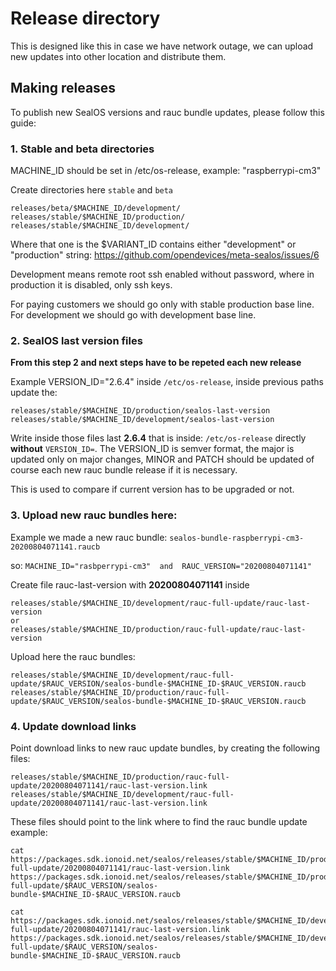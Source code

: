 # Release directory

This is designed like this in case we have network outage, we can upload new updates into other location and distribute
them.

## Making releases

To publish new SealOS versions and rauc bundle updates, please follow this guide:

### 1. Stable and beta directories

MACHINE_ID should be set in /etc/os-release, example: "raspberrypi-cm3"

Create directories here `stable` and `beta`

```
releases/beta/$MACHINE_ID/development/
releases/stable/$MACHINE_ID/production/
releases/stable/$MACHINE_ID/development/
```

Where that one is the $VARIANT_ID contains either "development" or "production" string:
https://github.com/opendevices/meta-sealos/issues/6

Development means remote root ssh enabled without password, where in production it is disabled, only ssh keys.

For paying customers we should go only with stable production base line. For development we should go with development
base line.


### 2. SealOS last version files

**From this step 2 and next steps have to be repeted each new release**

Example VERSION_ID="2.6.4" inside `/etc/os-release`, inside previous paths update the:

```
releases/stable/$MACHINE_ID/production/sealos-last-version
releases/stable/$MACHINE_ID/development/sealos-last-version
```

Write inside those files last **2.6.4**  that is inside: `/etc/os-release` directly **without** `VERSION_ID=`.
The VERSION_ID is semver format, the major is updated only on major changes, MINOR and PATCH should be updated of course
each new rauc bundle release if it is necessary.

This is used to compare if current version has to be upgraded or not.


### 3. Upload new rauc bundles here:

Example we made a new rauc bundle: `sealos-bundle-raspberrypi-cm3-20200804071141.raucb`

so: `MACHINE_ID="rasbperrypi-cm3"  and  RAUC_VERSION="20200804071141"`


Create file rauc-last-version with **20200804071141** inside
```
releases/stable/$MACHINE_ID/development/rauc-full-update/rauc-last-version
or
releases/stable/$MACHINE_ID/production/rauc-full-update/rauc-last-version
```

Upload here the rauc bundles:
```
releases/stable/$MACHINE_ID/development/rauc-full-update/$RAUC_VERSION/sealos-bundle-$MACHINE_ID-$RAUC_VERSION.raucb
releases/stable/$MACHINE_ID/production/rauc-full-update/$RAUC_VERSION/sealos-bundle-$MACHINE_ID-$RAUC_VERSION.raucb
```


### 4. Update download links

Point download links to new rauc update bundles, by creating the following files:

```
releases/stable/$MACHINE_ID/production/rauc-full-update/20200804071141/rauc-last-version.link
releases/stable/$MACHINE_ID/development/rauc-full-update/20200804071141/rauc-last-version.link
```

These files should point to the link where to find the rauc bundle update example:
```
cat https://packages.sdk.ionoid.net/sealos/releases/stable/$MACHINE_ID/production/rauc-full-update/20200804071141/rauc-last-version.link
https://packages.sdk.ionoid.net/sealos/releases/stable/$MACHINE_ID/production/rauc-full-update/$RAUC_VERSION/sealos-bundle-$MACHINE_ID-$RAUC_VERSION.raucb
```

```
cat https://packages.sdk.ionoid.net/sealos/releases/stable/$MACHINE_ID/development/rauc-full-update/20200804071141/rauc-last-version.link
https://packages.sdk.ionoid.net/sealos/releases/stable/$MACHINE_ID/development/rauc-full-update/$RAUC_VERSION/sealos-bundle-$MACHINE_ID-$RAUC_VERSION.raucb
```
